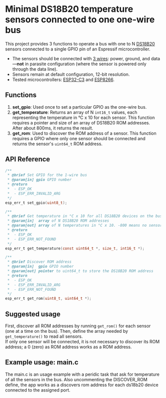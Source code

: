 # Minimal DS18B20 temperature sensors connected to one one-wire bus

This project provides 3 functions to operate a bus with one to N [DS18B20](assets/DS18B20.pdf) sensors connected to a single GPIO pin of an Espressif microcontroller.

- The sensors should be connected with [3 wires](assets/graficos.pdf): power, ground, and data—**not** in parasite configuration (where the sensor is powered only through the data line).  
- Sensors remain at default configuration, 12-bit resolution.
- Tested microcontrollers: [ESP32-C3](assets/graficos.pdf) and [ESP8266](assets/graficos.pdf).

## Functions

1. **set_gpio**: Used once to set a particular GPIO as the one-wire bus.
2. **get_temperature**: Returns an array of N `int16_t` values, each representing the temperature in °C x 10 for each sensor. This function requires a pointer and size of an array of DS18B20 ROM addresses. After about 800ms, it returns the result.
3. **get_rom**: Used to discover the ROM address of a sensor. This function requires a GPIO where only one sensor should be connected and returns the sensor's `uint64_t` ROM address.

## API Reference

```C
/**
 * @brief Set GPIO for the 1-wire bus
 * @param[in] gpio GPIO number
 * @return
 *  - ESP_OK
 *  - ESP_ERR_INVALID_ARG
 */
esp_err_t set_gpio(uint8_t);
```

```C
/**
 * @brief Get temperature in °C x 10 for all DS18B20 devices on the bus
 * @param[in]  array of N DS18B20 ROM addresses
 * @param[out] array of N temperatures in °C x 10. -800 means no sensor response, -900 means CRC check failed.
 * @return
 *  - ESP_OK
 *  - ESP_ERR_NOT_FOUND
 */
esp_err_t get_temperature(const uint64_t *, size_t, int16_t *);
```

```C
/**
 * @brief Discover ROM address
 * @param[in]  gpio GPIO number
 * @param[out] pointer to uint64_t to store the DS18B20 ROM address
 * @return
 *  - ESP_OK
 *  - ESP_ERR_INVALID_ARG
 *  - ESP_ERR_NOT_FOUND
 */
esp_err_t get_rom(uint8_t, uint64_t *);
```

## Suggested usage

First, discover all ROM addresses by running `get_rom()` for each sensor (one at a time on the bus). Then, define the array needed by `get_temperature()` to read all sensors.  
If only one sensor will be connected, it is not necessary to discover its ROM address; a 0 (zero) as ROM address works as a ROM address.

## Example usage: main.c

The main.c is an usage example with a peridic task that ask for temperature of all the sensors in the bus. Also uncommenting the DISCOVER_ROM define, the app works as a discovers rom address for each ds18b20 device connected to the assigned port.
